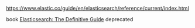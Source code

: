 https://www.elastic.co/guide/en/elasticsearch/reference/current/index.html

book
[Elasticsearch: The Definitive Guide](https://github.com/elastic/elasticsearch-definitive-guide.git)
deprecated
